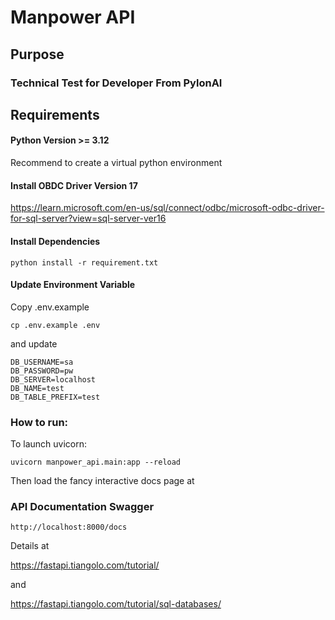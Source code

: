 # Manpower API

## Purpose

### Technical Test for Developer From PylonAI

## Requirements

#### Python Version >= 3.12

Recommend to create a virtual python environment

#### Install OBDC Driver Version 17

https://learn.microsoft.com/en-us/sql/connect/odbc/microsoft-odbc-driver-for-sql-server?view=sql-server-ver16

#### Install Dependencies

```
python install -r requirement.txt
```

#### Update Environment Variable

Copy .env.example

```
cp .env.example .env
```

and update

```
DB_USERNAME=sa
DB_PASSWORD=pw
DB_SERVER=localhost
DB_NAME=test
DB_TABLE_PREFIX=test
```

### How to run:

To launch uvicorn:

```
uvicorn manpower_api.main:app --reload
```

Then load the fancy interactive docs page at

### API Documentation Swagger

```
http://localhost:8000/docs
```

Details at

https://fastapi.tiangolo.com/tutorial/

and

https://fastapi.tiangolo.com/tutorial/sql-databases/
